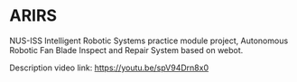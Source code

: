 # ARIRS
NUS-ISS Intelligent Robotic Systems practice module project, Autonomous Robotic Fan Blade Inspect and Repair System based on webot.

Description video link: https://youtu.be/spV94Drn8x0
